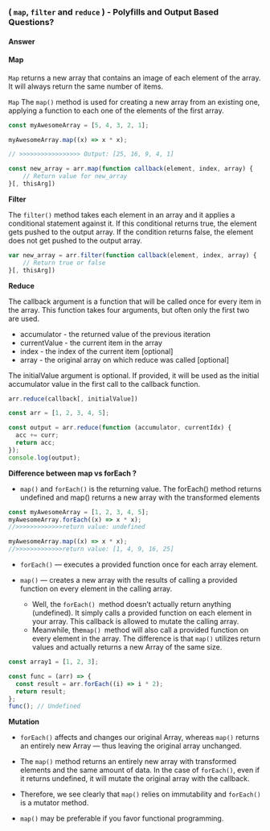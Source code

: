 ### ( `map`, `filter` and `reduce` ) - Polyfills and Output Based Questions?

#### Answer

#### Map

`Map` returns a new array that contains an image of each element of the array. It will always return the same number of items.

`Map`
The `map()` method is used for creating a new array from an existing one, applying a function to each one of the elements of the first array.

```js
const myAwesomeArray = [5, 4, 3, 2, 1];

myAwesomeArray.map((x) => x * x);

// >>>>>>>>>>>>>>>>> Output: [25, 16, 9, 4, 1]
```

```js
const new_array = arr.map(function callback(element, index, array) {
    // Return value for new_array
}[, thisArg])
```

**Filter**

The `filter()` method takes each element in an array and it applies a conditional statement against it. If this conditional returns true, the element gets pushed to the output array. If the condition returns false, the element does not get pushed to the output array.

```js
var new_array = arr.filter(function callback(element, index, array) {
    // Return true or false
}[, thisArg])
```

**Reduce**

The callback argument is a function that will be called once for every item in the array. This function takes four arguments, but often only the first two are used.

- accumulator - the returned value of the previous iteration
- currentValue - the current item in the array
- index - the index of the current item [optional]
- array - the original array on which reduce was called [optional]

The initialValue argument is optional. If provided, it will be used as the initial accumulator value in the first call to the callback function.

```js
arr.reduce(callback[, initialValue])
```

```js
const arr = [1, 2, 3, 4, 5];

const output = arr.reduce(function (accumulator, currentIdx) {
  acc += curr;
  return acc;
});
console.log(output);
```

**Difference between map vs forEach ?**

- `map()` and `forEach()` is the returning value. The forEach() method returns undefined and map() returns a new array with the transformed elements

```js
const myAwesomeArray = [1, 2, 3, 4, 5];
myAwesomeArray.forEach((x) => x * x);
//>>>>>>>>>>>>>return value: undefined

myAwesomeArray.map((x) => x * x);
//>>>>>>>>>>>>>return value: [1, 4, 9, 16, 25]
```

- `forEach()` — executes a provided function once for each array element.

- `map()` — creates a new array with the results of calling a provided function on every element in the calling array.

  - Well, the `forEach() `method doesn’t actually return anything (undefined). It simply calls a provided function on each element in your array. This callback is allowed to mutate the calling array.
  - Meanwhile, the`map() `method will also call a provided function on every element in the array. The difference is that `map()` utilizes return values and actually returns a new Array of the same size.

```js
const array1 = [1, 2, 3];

const func = (arr) => {
  const result = arr.forEach((i) => i * 2);
  return result;
};
func(); // Undefined
```

**Mutation**

- `forEach()` affects and changes our original Array, whereas `map()` returns an entirely new Array — thus leaving the original array unchanged.

- The `map()` method returns an entirely new array with transformed elements and the same amount of data. In the case of `forEach()`, even if it returns undefined, it will mutate the original array with the callback.

- Therefore, we see clearly that `map()` relies on immutability and `forEach()` is a mutator method.

- `map()` may be preferable if you favor functional programming.
